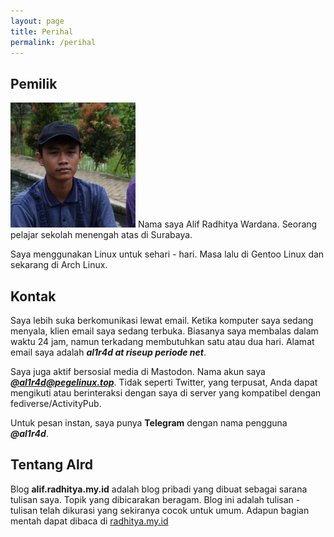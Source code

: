 ```yaml
---
layout: page
title: Perihal
permalink: /perihal
---
```

## Pemilik
<img class="kanan" style="max-width: 200px;" src="/media/author.jpg">
Nama saya Alif Radhitya Wardana. Seorang pelajar sekolah menengah atas di Surabaya.

Saya menggunakan Linux untuk sehari - hari. Masa lalu di Gentoo Linux dan sekarang di Arch Linux.

## Kontak

Saya lebih suka berkomunikasi lewat email. Ketika komputer saya sedang menyala, klien email saya sedang terbuka. Biasanya saya membalas dalam waktu 24 jam, namun terkadang membutuhkan satu atau dua hari. Alamat email saya adalah ***al1r4d at riseup periode net***. 

Saya juga aktif bersosial media di Mastodon. Nama akun saya [***@al1r4d@pegelinux.top***](https://pegelinux.top/@al1r4d). Tidak seperti Twitter, yang terpusat, Anda dapat mengikuti atau berinteraksi dengan saya di server yang kompatibel dengan fediverse/ActivityPub.

Untuk pesan instan, saya punya **Telegram** dengan nama pengguna ***@al1r4d***.
## Tentang Alrd
Blog **alif.radhitya.my.id** adalah blog pribadi yang dibuat sebagai sarana tulisan saya. Topik yang dibicarakan beragam. Blog ini adalah tulisan - tulisan telah dikurasi yang sekiranya cocok untuk umum. Adapun bagian mentah dapat dibaca di [radhitya.my.id](https://radhitya.my.id)
